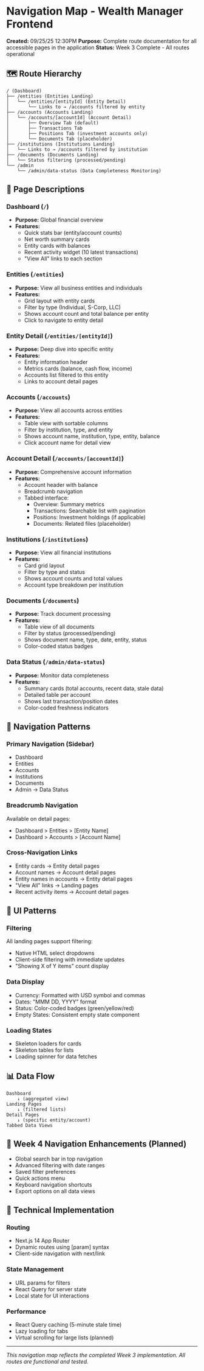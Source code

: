 # Navigation Map - Wealth Manager Frontend

**Created:** 09/25/25 12:30PM
**Purpose:** Complete route documentation for all accessible pages in the application
**Status:** Week 3 Complete - All routes operational

## 🗺️ Route Hierarchy

```
/ (Dashboard)
├── /entities (Entities Landing)
│   └── /entities/[entityId] (Entity Detail)
│       └── Links to → /accounts filtered by entity
├── /accounts (Accounts Landing)
│   └── /accounts/[accountId] (Account Detail)
│       ├── Overview Tab (default)
│       ├── Transactions Tab
│       ├── Positions Tab (investment accounts only)
│       └── Documents Tab (placeholder)
├── /institutions (Institutions Landing)
│   └── Links to → /accounts filtered by institution
├── /documents (Documents Landing)
│   └── Status filtering (processed/pending)
└── /admin
    └── /admin/data-status (Data Completeness Monitoring)
```

## 📍 Page Descriptions

### Dashboard (`/`)
- **Purpose:** Global financial overview
- **Features:**
  - Quick stats bar (entity/account counts)
  - Net worth summary cards
  - Entity cards with balances
  - Recent activity widget (10 latest transactions)
  - "View All" links to each section

### Entities (`/entities`)
- **Purpose:** View all business entities and individuals
- **Features:**
  - Grid layout with entity cards
  - Filter by type (Individual, S-Corp, LLC)
  - Shows account count and total balance per entity
  - Click to navigate to entity detail

### Entity Detail (`/entities/[entityId]`)
- **Purpose:** Deep dive into specific entity
- **Features:**
  - Entity information header
  - Metrics cards (balance, cash flow, income)
  - Accounts list filtered to this entity
  - Links to account detail pages

### Accounts (`/accounts`)
- **Purpose:** View all accounts across entities
- **Features:**
  - Table view with sortable columns
  - Filter by institution, type, and entity
  - Shows account name, institution, type, entity, balance
  - Click account name for detail view

### Account Detail (`/accounts/[accountId]`)
- **Purpose:** Comprehensive account information
- **Features:**
  - Account header with balance
  - Breadcrumb navigation
  - Tabbed interface:
    - Overview: Summary metrics
    - Transactions: Searchable list with pagination
    - Positions: Investment holdings (if applicable)
    - Documents: Related files (placeholder)

### Institutions (`/institutions`)
- **Purpose:** View all financial institutions
- **Features:**
  - Card grid layout
  - Filter by type and status
  - Shows account counts and total values
  - Account type breakdown per institution

### Documents (`/documents`)
- **Purpose:** Track document processing
- **Features:**
  - Table view of all documents
  - Filter by status (processed/pending)
  - Shows document name, type, date, entity, status
  - Color-coded status badges

### Data Status (`/admin/data-status`)
- **Purpose:** Monitor data completeness
- **Features:**
  - Summary cards (total accounts, recent data, stale data)
  - Detailed table per account
  - Shows last transaction/position dates
  - Color-coded freshness indicators

## 🔄 Navigation Patterns

### Primary Navigation (Sidebar)
- Dashboard
- Entities
- Accounts
- Institutions
- Documents
- Admin → Data Status

### Breadcrumb Navigation
Available on detail pages:
- Dashboard > Entities > [Entity Name]
- Dashboard > Accounts > [Account Name]

### Cross-Navigation Links
- Entity cards → Entity detail pages
- Account names → Account detail pages
- Entity names in accounts → Entity detail pages
- "View All" links → Landing pages
- Recent activity items → Account detail pages

## 🎨 UI Patterns

### Filtering
All landing pages support filtering:
- Native HTML select dropdowns
- Client-side filtering with immediate updates
- "Showing X of Y items" count display

### Data Display
- Currency: Formatted with USD symbol and commas
- Dates: "MMM DD, YYYY" format
- Status: Color-coded badges (green/yellow/red)
- Empty States: Consistent empty state component

### Loading States
- Skeleton loaders for cards
- Skeleton tables for lists
- Loading spinner for data fetches

## 📊 Data Flow

```
Dashboard
    ↓ (aggregated view)
Landing Pages
    ↓ (filtered lists)
Detail Pages
    ↓ (specific entity/account)
Tabbed Data Views
```

## 🚀 Week 4 Navigation Enhancements (Planned)

- Global search bar in top navigation
- Advanced filtering with date ranges
- Saved filter preferences
- Quick actions menu
- Keyboard navigation shortcuts
- Export options on all data views

## 📝 Technical Implementation

### Routing
- Next.js 14 App Router
- Dynamic routes using [param] syntax
- Client-side navigation with next/link

### State Management
- URL params for filters
- React Query for server state
- Local state for UI interactions

### Performance
- React Query caching (5-minute stale time)
- Lazy loading for tabs
- Virtual scrolling for large lists (planned)

---

*This navigation map reflects the completed Week 3 implementation. All routes are functional and tested.*